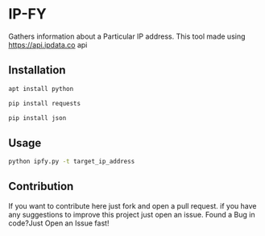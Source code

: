 # IP-FY
Gathers information about a Particular IP address.
This tool made using https://api.ipdata.co api 

## Installation
```bash
apt install python
```
```bash
pip install requests
```
```bash
pip install json
```

## Usage

```bash
python ipfy.py -t target_ip_address
```

## Contribution
If you want to contribute here just fork and open a pull request.
if you have any suggestions to improve this project just open an issue.
Found a Bug in code?Just Open an Issue fast!
